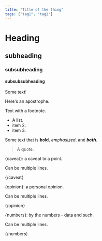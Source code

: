 ```yaml
---
title: "Title of the thing"
tags: ["tag1", "tag2"]
---
```


# Heading

## subheading

### subsubheading

#### subsubsubheading

Some text!

Here's an apostrophe.

Text with a footnote.

- A list.
- item 2.
- item 3.

[^0]: A footnote is implemented as an aside element. Doesn't have to follow typical markdown usage like we've had in the past, but if so do keep in mind footnoes cannot be lazily placed and found.

Some text that is **bold**, *emphasized*, and ***both***.

> A quote.

{caveat}: a caveat to a point.

Can be multiple lines.

{/caveat}

{opinion}: a personal opinion.

Can be multiple lines.

{/opinion}

{numbers}: by the numbers - data and such.

Can be multiple lines.

{/numbers}

